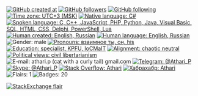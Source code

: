 [![GitHub created at](https://img.shields.io/badge/dynamic/json?color=informational&label=user%20created&query=%24.created_at&url=https%3A%2F%2Fapi.github.com%2Fusers%2FAthari)](https://github.com/Athari "GitHub: user created at")
[![GitHub followers](https://img.shields.io/github/followers/Athari)](https://github.com/Athari?tab=followers "GitHub: users following me")
[![GitHub following](https://img.shields.io/badge/dynamic/json?color=informational&label=following&query=%24.following&url=https%3A%2F%2Fapi.github.com%2Fusers%2FAthari)](https://github.com/Athari?tab=following "GitHub: following users")
[![Time zone: UTC+3 (MSK)](https://img.shields.io/badge/time_zone-utc+3_(msk)-warning)](https://www.timeanddate.com/worldclock/converter.html?p1=tz_msk&p2=1440 "Time zone: UTC+3 / GMT+3 / MSK")
[![Native language: C#](https://img.shields.io/badge/native_language-c%23-important)](https://en.wikipedia.org/wiki/C_Sharp_(programming_language) "C#: structured, imperative, object-oriented, event-driven, task-driven, functional, generic, reflective, concurrent")
<br>
[![Spoken language: C, C++, JavaScript, PHP, Python, Java, Visual Basic, SQL, HTML, CSS, Delphi, PowerShell, Lua](https://img.shields.io/badge/spoken_language-c,_c++,_javascript,_php,_python,_java,_visual_basic,_sql,_html,_css,_delphi,_powershell,_lua-success)](https://www.jitbit.com/alexblog/203-what-if-drivers-were-hired-like-programmers/ "Spoken language: C, C++, JavaScript, PHP, Python, Java, Visual Basic, SQL, HTML, CSS, Delphi, PowerShell, Lua")
<br>
[![Human created: English, Russian](https://img.shields.io/badge/human_created-1986--02--11T21:46:08+03:00-informational)](http://mycount.org/en/?wm=4&t=508531568000&tz=1124912&t1=&t2=&fid=1 "Human age: DateTime.Now - new DateTime(1986, 2, 11, 21, 46, 8)")
[![Human language: English, Russian](https://img.shields.io/badge/human_language-english,_russian-success)](https://translate.google.com/?sl=ru&tl=en)
![Gender: male](https://img.shields.io/badge/gender-male-inactive "Gender: male")
[![Pronouns: взаимное ты, он, his](https://img.shields.io/badge/pronouns-взаимное_ты,_он,_he-inactive)](https://en.wikipedia.org/wiki/T–V_distinction#Modern_history "Pronouns: взаимное ты, он, he")
<br>
[![Education: specialist, KPFU, IoCMaIT](https://img.shields.io/badge/education-specialist,_kpfu,_iocmait-success)](https://kpfu.ru/eng/academic-units/physics-mathematics-and-it/institute-of-computer-mathematics-and-information "Education: specialist (bachelor/master hybrid), Kazan Federal University, Institute of Computational Mathematics and Information Technologies")
[![Alignment: chaotic neutral](https://img.shields.io/badge/alignment-chaotic_neutral-inactive)](https://en.wikipedia.org/wiki/Alignment_(Dungeons_%26_Dragons)#Chaotic_neutral "Alignment: chaotic neutral")
[![Political views: civil libertarianism](https://img.shields.io/badge/political_views-civil_libertarianism-inactive)](https://politics.stackexchange.com/a/46573/4272 "Political views: civil libertarianism")
<br>
![E-mail: athari.p (cat with a curly tail) gmail.com](https://img.shields.io/badge/e--mail-athari.p%20(cat%20with%20a%20curly%20tail)%20gmail.com-success "Replace '(cat with a curly tail)' with @ symbol")
[![Telegram: @Athari_P](https://img.shields.io/badge/telegram-@athari__p-success)](https://t.me/athari_p "Telegram instant messenger: Athari_P")
[![Skype: @Athari_P](https://img.shields.io/badge/skype-@athari__p-success)](skype:athari_p?chat "Skype instant messenger: Athari_P")
[![Stack Overflow: Athari](https://img.shields.io/badge/stack_overflow-athari-%2377f)](https://stackoverflow.com/users/293099 "Profile on StackOverflow: Athari")
[![Хабрахабр: Athari](https://img.shields.io/badge/хабр-athari-%2377f)](https://habr.com/users/athari/ "Профиль на Хабрахабре: Athari")
<br>
![Flairs: 1](https://img.shields.io/badge/flairs-1-inactive)
![Badges: 20](https://img.shields.io/badge/badges-20-inactive)

[![StackExchange flair](https://stackexchange.com/users/flair/110819.png "Total reputation on Stack Overflow and related websites and the list of these websites")](https://stackoverflow.com/users/293099)
